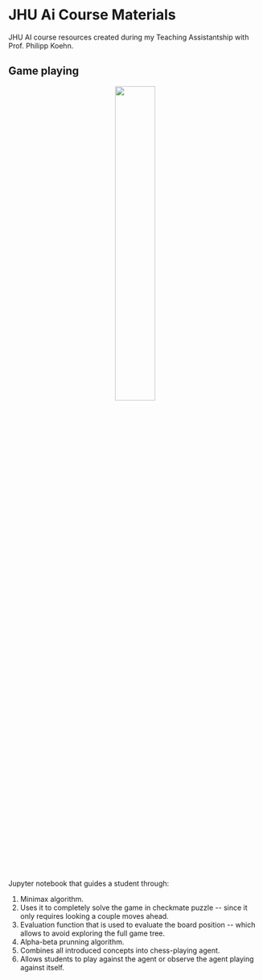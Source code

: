 # JHU Ai Course Materials

JHU AI course resources created during my Teaching Assistantship with Prof. Philipp Koehn.

## Game playing

<p align="center">
  <img src="https://github.com/warmspringwinds/jhu-ai-course-teaching/blob/master/imgs/chess_puzzle_solution.gif" width="40%" align="middle">
</p>

Jupyter notebook that guides a student through:

1. Minimax algorithm.
2. Uses it to completely solve the game in checkmate puzzle -- since it only requires looking a couple moves ahead.
3. Evaluation function that is used to evaluate the board position -- which allows to avoid exploring the full game tree.
4. Alpha-beta prunning algorithm.
5. Combines all introduced concepts into chess-playing agent.
6. Allows students to play against the agent or observe the agent playing against itself.
